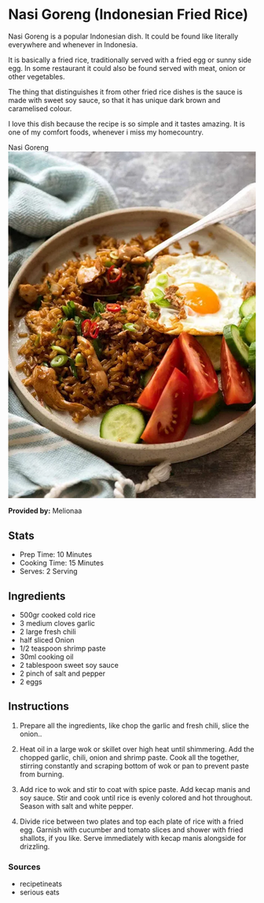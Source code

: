 # Nasi Goreng (Indonesian Fried Rice)

Nasi Goreng is a popular Indonesian dish. It could be found like literally everywhere and whenever in Indonesia.

It is basically a fried rice, traditionally served with a fried egg or sunny side egg. In some restaurant it could also be found served with meat, onion or other vegetables.

The thing that distinguishes it from other fried rice dishes is the sauce is made with sweet soy sauce, so that it has unique dark brown and caramelised colour.

I love this dish because the recipe is so simple and it tastes amazing. It is one of my comfort foods, whenever i miss my homecountry.

Nasi Goreng 
![NasiGoreng](../img/nasi-goreng.webp)

**Provided by:** Melionaa

## Stats
- Prep Time: 10 Minutes
- Cooking Time: 15 Minutes
- Serves: 2 Serving

## Ingredients
- 500gr cooked cold rice
- 3 medium cloves garlic 
- 2 large fresh chili
- half sliced Onion
- 1/2 teaspoon shrimp paste
- 30ml cooking oil
- 2 tablespoon sweet soy sauce
- 2 pinch of salt and pepper
- 2 eggs


## Instructions
1. Prepare all the ingredients, like chop the garlic and fresh chili, slice the onion..

2. Heat oil in a large wok or skillet over high heat until shimmering. Add the chopped garlic, chili, onion and shrimp paste. Cook all the together, stirring constantly and scraping bottom of wok or pan to prevent paste from burning.

3. Add rice to wok and stir to coat with spice paste. Add kecap manis and soy sauce. Stir and cook until rice is evenly colored and hot throughout. Season with salt and white pepper.

4. Divide rice between two plates and top each plate of rice with a fried egg. Garnish with cucumber and tomato slices and shower with fried shallots, if you like. Serve immediately with kecap manis alongside for drizzling.

### Sources
- recipetineats
- serious eats


